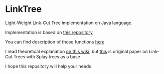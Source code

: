 # LinkTree

Light-Weight Link-Cut Tree implementation on Java language.

Implementation is based on [this repository](https://github.com/udovin/AlgoBook/blob/master/source/link_cut_tree.cpp)

You can find description of those functions [here](https://codeforces.com/blog/entry/69879)

I read theoretical explanation [on this wiki](https://neerc.ifmo.ru/wiki/index.php?title=Link-Cut_Tree),
but [this](http://www.cs.cmu.edu/~sleator/papers/dynamic-trees.pdf) is original paper on Link-Cut Trees with Splay trees as a base

I hope this repository will help your needs
